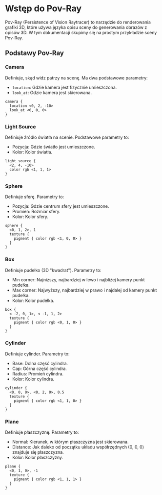 # Wstęp do Pov-Ray

Pov-Ray (Persistence of Vision Raytracer) to narzędzie do renderowania grafiki 3D, które używa języka opisu sceny do generowania obrazów z opisów 3D. W tym dokumentacji skupimy się na prostym przykładzie sceny Pov-Ray.

## Podstawy Pov-Ray

### Camera

Definiuje, skąd widz patrzy na scenę. Ma dwa podstawowe parametry:

- `location`: Gdzie kamera jest fizycznie umieszczona.
- `look_at`: Gdzie kamera jest skierowana.
```
camera {
  location <0, 2, -10>
  look_at <0, 0, 0>
}
```
### Light Source

Definiuje źródło światła na scenie. Podstawowe parametry to:

- Pozycja: Gdzie światło jest umieszczone.
- Kolor: Kolor światła.
```
light_source {
  <2, 4, -10>
  color rgb <1, 1, 1>
}
```
### Sphere

Definiuje sferę. Parametry to:

- Pozycja: Gdzie centrum sfery jest umieszczone.
- Promień: Rozmiar sfery.
- Kolor: Kolor sfery.
```
sphere {
  <0, 1, 2>, 1
  texture {
    pigment { color rgb <1, 0, 0> }
  }
}
```
### Box

Definiuje pudełko (3D "kwadrat"). Parametry to:

- Min corner: Najniższy, najbardziej w lewo i najbliżej kamery punkt pudełka.
- Max corner: Najwyższy, najbardziej w prawo i najdalej od kamery punkt pudełka.
- Kolor: Kolor pudełka.
```
box {
  < -2, 0, 1>, < -1, 1, 2>
  texture {
    pigment { color rgb <0, 1, 0> }
  }
}
```
### Cylinder

Definiuje cylinder. Parametry to:

- Base: Dolna część cylindra.
- Cap: Górna część cylindra.
- Radius: Promień cylindra.
- Kolor: Kolor cylindra.
```
cylinder {
  <0, 0, 0>, <0, 2, 0>, 0.5
  texture {
    pigment { color rgb <1, 1, 0> }
  }
}
```
### Plane

Definiuje płaszczyznę. Parametry to:

- Normal: Kierunek, w którym płaszczyzna jest skierowana.
- Distance: Jak daleko od początku układu współrzędnych (0, 0, 0) znajduje się płaszczyzna.
- Kolor: Kolor płaszczyzny.
```
plane {
  <0, 1, 0>, -1
  texture {
    pigment { color rgb <1, 1, 1> }
  }
}
```
